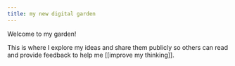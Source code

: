 ```yaml
---
title: my new digital garden
---
```


Welcome to my garden!

This is where I explore my ideas and share them publicly so others can read and provide feedback to help me [[improve my thinking]].